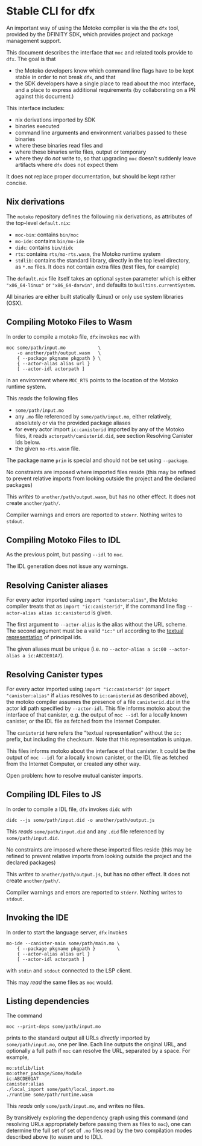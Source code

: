 Stable CLI for dfx
==================

An important way of using the Motoko compiler is via the the `dfx` tool,
provided by the DFINITY SDK, which provides project and package management
support.

This document describes the interface that `moc` and related tools provide to
`dfx`. The goal is that
 * the Motoko developers know which command line flags have to
   be kept stable in order to not break `dfx`, and that
 * the SDK developers have a single place to read about the moc interface, and
   a place to express additional requirements (by collaborating on a PR against
   this document.)

This interface includes:
 * nix derivations imported by SDK
 * binaries executed
 * command line arguments and environment varialbes passed to these binaries
 * where these binaries read files and
 * where these binaries write files, output or temporary
 * where they do _not_ write to, so that upgrading `moc` doesn’t suddenly leave
   artifacts where `dfx` does not expect them

It does not replace proper documentation, but should be kept rather concise.

Nix derivations
---------------

The `motoko` repository defines the following nix derivations, as attributes of
the top-level `default.nix`:

* `moc-bin`: contains `bin/moc`
* `mo-ide`: contains `bin/mo-ide`
* `didc`: contains `bin/didc`
* `rts`: contains `rts/mo-rts.wasm`, the Motoko runtime system
* `stdlib`: contains the standard library, directly in the top level directory,
  as `*.mo` files. It does not contain extra files (test files, for example)

The `default.nix` file itself takes an optional `system` parameter which is
either `"x86_64-linux"` or `"x86_64-darwin"`, and defaults to
`builtins.currentSystem`.

All binaries are either built statically (Linux) or only use system libraries (OSX).

Compiling Motoko Files to Wasm
------------------------------

In order to compile a motoko file, `dfx` invokes `moc` with

    moc some/path/input.mo            \
        -o another/path/output.wasm   \
        { --package pkgname pkgpath } \
        { --actor-alias alias url }
        [ --actor-idl actorpath ]

in an environment where `MOC_RTS` points to the location of the Motoko runtime system.

This _reads_ the following files
 * `some/path/input.mo`
 * any `.mo` file referenced by `some/path/input.mo`, either relatively, absolutely or via the provided package aliases
 * for every actor import `ic:canisterid` imported by any of the Motoko files, it reads `actorpath/canisterid.did`, see section Resolving Canister Ids below.
 * the given `mo-rts.wasm` file.

The package name `prim` is special and should not be set using `--package`.

No constraints are imposed where imported files reside (this may be refined to prevent relative imports from looking outside the project and the declared packages)

This _writes_ to `another/path/output.wasm`, but has no other effect. It does
not create `another/path/`.

Compiler warnings and errors are reported to `stderr`. Nothing writes to `stdout`.

Compiling Motoko Files to IDL
-----------------------------

As the previous point, but passing `--idl` to `moc`.

The IDL generation does not issue any warnings.


Resolving Canister aliases
--------------------------

For every actor imported using `import "canister:alias"`, the Motoko compiler treats that as `import "ic:canisterid"`, if the command line flag `--actor-alias alias ic:canisterid` is given.

The first argument to `--actor-alias` is the alias without the URL scheme. The second argument must be a valid `"ic:"` url according to the [textual representation] of principal ids.

The given aliases must be unique (i.e. no `--actor-alias a ic:00 --actor-alias a ic:ABCDE01A7`).

[textual representation]: https://docs.dfinity.systems/spec/public/#textual-ids

Resolving Canister types
------------------------

For every actor imported using `import "ic:canisterid"` (or `import "canister:alias"` if `alias` resolves to `ic:canisterid` as described above), the motoko compiler assumes the presence of a file `canisterid.did` in the actor idl path specified by `--actor-idl`. This file informs motoko about the interface of that canister, e.g. the output of `moc --idl` for a locally known canister, or the IDL file as fetched from the Internet Computer.

The `canisterid` here refers the “textual representation“ without the `ic:` prefix, but including the checksum. Note that this representation is unique.

This files informs motoko about the interface of that canister. It could be the output of `moc --idl` for a locally known canister, or the IDL file as fetched from the Internet Computer, or created any other way.

Open problem: how to resolve mutual canister imports.

Compiling IDL Files to JS
-------------------------

In order to compile a IDL file, `dfx` invokes `didc` with

    didc --js some/path/input.did -o another/path/output.js

This _reads_ `some/path/input.did` and any `.did` file referenced by
`some/path/input.did`.

No constraints are imposed where these imported files reside (this may be refined to prevent relative imports from looking outside the project and the declared packages)

This _writes_ to `another/path/output.js`, but has no other effect. It does
not create `another/path/`.

Compiler warnings and errors are reported to `stderr`. Nothing writes to `stdout`.

Invoking the IDE
----------------

In order to start the language server, `dfx` invokes

    mo-ide --canister-main some/path/main.mo \
        { --package pkgname pkgpath }        \
        { --actor-alias alias url }
        [ --actor-idl actorpath ]

with `stdin` and `stdout` connected to the LSP client.

This may _read_ the same files as `moc` would.

Listing dependencies
--------------------

The command

    moc --print-deps some/path/input.mo

prints to the standard output all URLs _directly_ imported by
`some/path/input.mo`, one per line. Each line outputs the original
URL, and optionally a full path if `moc` can resolve the URL, separated by a space.
For example,

    mo:stdlib/list
    mo:other_package/Some/Module
    ic:ABCDE01A7
    canister:alias
    ./local_import some/path/local_import.mo
    ./runtime some/path/runtime.wasm

This _reads_ only `some/path/input.mo`, and writes no files.

By transitively exploring the dependency graph using this command (and
resolving URLs appropriately before passing them as files to `moc`), one can
determine the full set of set of `.mo` files read by the two compilation modes
described above (to wasm and to IDL).
